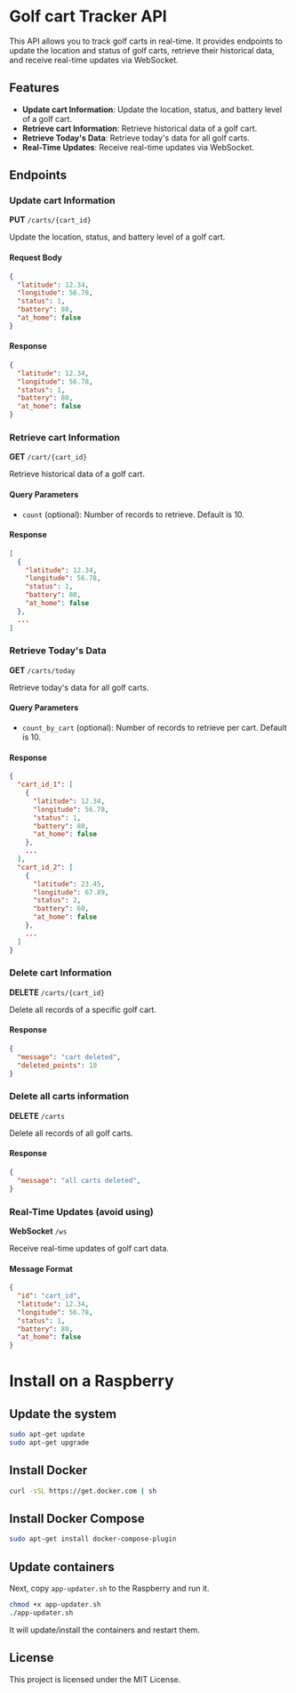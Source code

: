 # Golf cart Tracker API

This API allows you to track golf carts in real-time. It provides endpoints to update the location and status of golf carts, retrieve their historical data, and receive real-time updates via WebSocket.

## Features

- **Update cart Information**: Update the location, status, and battery level of a golf cart.
- **Retrieve cart Information**: Retrieve historical data of a golf cart.
- **Retrieve Today's Data**: Retrieve today's data for all golf carts.
- **Real-Time Updates**: Receive real-time updates via WebSocket.

## Endpoints

### Update cart Information

**PUT** `/carts/{cart_id}`

Update the location, status, and battery level of a golf cart.

#### Request Body

```json
{
  "latitude": 12.34,
  "longitude": 56.78,
  "status": 1,
  "battery": 80,
  "at_home": false
}
```

#### Response

```json
{
  "latitude": 12.34,
  "longitude": 56.78,
  "status": 1,
  "battery": 80,
  "at_home": false
}
```

### Retrieve cart Information

**GET** `/cart/{cart_id}`

Retrieve historical data of a golf cart.

#### Query Parameters

- `count` (optional): Number of records to retrieve. Default is 10.

#### Response

```json
[
  {
    "latitude": 12.34,
    "longitude": 56.78,
    "status": 1,
    "battery": 80,
    "at_home": false
  },
  ...
]
```

### Retrieve Today's Data

**GET** `/carts/today`

Retrieve today's data for all golf carts.

#### Query Parameters

- `count_by_cart` (optional): Number of records to retrieve per cart. Default is 10.

#### Response

```json
{
  "cart_id_1": [
    {
      "latitude": 12.34,
      "longitude": 56.78,
      "status": 1,
      "battery": 80,
      "at_home": false
    },
    ...
  ],
  "cart_id_2": [
    {
      "latitude": 23.45,
      "longitude": 67.89,
      "status": 2,
      "battery": 60,
      "at_home": false
    },
    ...
  ]
}
```

### Delete cart Information

**DELETE** `/carts/{cart_id}`

Delete all records of a specific golf cart.

#### Response

```json
{
  "message": "cart deleted",
  "deleted_points": 10
}
```

### Delete all carts information

**DELETE** `/carts`

Delete all records of all golf carts.

#### Response

```json
{
  "message": "all carts deleted",
}
```

### Real-Time Updates (avoid using)

**WebSocket** `/ws`

Receive real-time updates of golf cart data.

#### Message Format

```json
{
  "id": "cart_id",
  "latitude": 12.34,
  "longitude": 56.78,
  "status": 1,
  "battery": 80,
  "at_home": false
}
```


# Install on a Raspberry

## Update the system

```bash
sudo apt-get update
sudo apt-get upgrade
```

## Install Docker

```bash
curl -sSL https://get.docker.com | sh
```

## Install Docker Compose

```bash
sudo apt-get install docker-compose-plugin
```

## Update containers
Next, copy `app-updater.sh` to the Raspberry and run it.

```bash
chmod +x app-updater.sh
./app-updater.sh
```

It will update/install the containers and restart them.


## License

This project is licensed under the MIT License.
